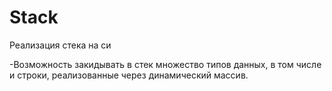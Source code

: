 # Stack
Реализация стека на си

-Возможность закидывать в стек множество типов данных, в том числе и строки, реализованные через динамический массив.
